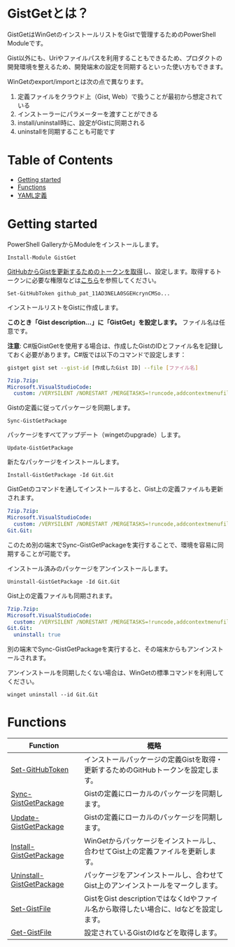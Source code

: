 # GistGetとは？

GistGetはWinGetのインストールリストをGistで管理するためのPowerShell Moduleです。

Gist以外にも、Uriやファイルパスを利用することもできるため、プロダクトの開発環境を整えるため、開発端末の設定を同期するといった使い方もできます。

WinGetのexport/importとは次の点で異なります。

1. 定義ファイルをクラウド上（Gist, Web）で扱うことが最初から想定されている 
2. インストーラーにパラメーターを渡すことができる
3. install/uninstall時に、設定がGistに同期される
4. uninstallを同期することも可能です

# Table of Contents 

- [Getting started](#getting-started)
- [Functions](#functions)
- [YAML定義](docs/ja-jp/YAML-Definition.md)

# Getting started

PowerShell GalleryからModuleをインストールします。

```pwsh
Install-Module GistGet
```

[GitHubからGistを更新するためのトークンを取得](https://github.com/settings/personal-access-tokens/new)し、設定します。取得するトークンに必要な権限などは[こちら](https://github.com/nuitsjp/GistGet/blob/main/docs/ja-jp/Set-GitHubToken.md#%E5%89%B2%E3%82%8A%E5%BD%93%E3%81%A6%E6%A8%A9%E9%99%90)を参照してください。

```pwsh
Set-GitHubToken github_pat_11AD3NELA0SGEHcrynCMSo...
```

インストールリストをGistに作成します。 

**このとき「Gist description...」に「GistGet」を設定します。** ファイル名は任意です。

**注意**: C#版GistGetを使用する場合は、作成したGistのIDとファイル名を記録しておく必要があります。C#版では以下のコマンドで設定します：
```bash
gistget gist set --gist-id [作成したGist ID] --file [ファイル名]
```

```yaml
7zip.7zip:
Microsoft.VisualStudioCode:
  custom: /VERYSILENT /NORESTART /MERGETASKS=!runcode,addcontextmenufiles,addcontextmenufolders,associatewithfiles,addtopath
```

Gistの定義に従ってパッケージを同期します。

```pwsh
Sync-GistGetPackage
```

パッケージをすべてアップデート（wingetのupgrade）します。

```pwsh
Update-GistGetPackage
```

新たなパッケージをインストールします。

```pwsh
Install-GistGetPackage -Id Git.Git
```

GistGetのコマンドを通してインストールすると、Gist上の定義ファイルも更新されます。

```yaml
7zip.7zip:
Microsoft.VisualStudioCode:
  custom: /VERYSILENT /NORESTART /MERGETASKS=!runcode,addcontextmenufiles,addcontextmenufolders,associatewithfiles,addtopath
Git.Git:
```

このため別の端末でSync-GistGetPackageを実行することで、環境を容易に同期することが可能です。

インストール済みのパッケージをアンインストールします。

```pwsh
Uninstall-GistGetPackage -Id Git.Git
```

Gist上の定義ファイルも同期されます。

```yaml
7zip.7zip:
Microsoft.VisualStudioCode:
  custom: /VERYSILENT /NORESTART /MERGETASKS=!runcode,addcontextmenufiles,addcontextmenufolders,associatewithfiles,addtopath
Git.Git:
  uninstall: true
```

別の端末でSync-GistGetPackageを実行すると、その端末からもアンインストールされます。

アンインストールを同期したくない場合は、WinGetの標準コマンドを利用してください。

```pwsh
winget uninstall --id Git.Git
```

# Functions

|Function|概略|
|--|--|
|[Set-GitHubToken](docs/ja-jp/Set-GitHubToken.md)|インストールパッケージの定義Gistを取得・更新するためのGitHubトークンを設定します。|
|[Sync-GistGetPackage](docs/ja-jp/Sync-GistGetPackage.md)|Gistの定義にローカルのパッケージを同期します。|
|[Update-GistGetPackage](docs/ja-jp/Update-GistGetPackage.md)|Gistの定義にローカルのパッケージを同期します。|
|[Install-GistGetPackage](docs/ja-jp/Install-GistGetPackage.md)|WinGetからパッケージをインストールし、合わせてGist上の定義ファイルを更新します。|
|[Uninstall-GistGetPackage](docs/ja-jp/Uninstall-GistGetPackage.md)|パッケージをアンインストールし、合わせてGist上のアンインストールをマークします。|
|[Set-GistFile](docs/ja-jp/Set-GistFile.md)|GistをGist descriptionではなくIdやファイル名から取得したい場合に、Idなどを設定します。|
|[Get-GistFile](docs/ja-jp/Get-GistFile.md)|設定されているGistのIdなどを取得します。|

